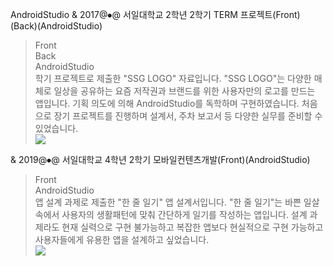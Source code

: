 AndroidStudio
& 2017@⦁@ 서일대학교 2학년 2학기 TERM 프로젝트(Front)(Back)(AndroidStudio)
> <div class="small-tag tp-tag">Front</div><div class="small-tag tp-tag">Back</div><div class="small-tag pl-tag">AndroidStudio</div>
> 학기 프로젝트로 제출한 "SSG LOGO" 자료입니다.
> "SSG LOGO"는 다양한 매체로 일상을 공유하는 요즘 저작권과 브랜드를 위한 사용자만의 로고를 만드는 앱입니다.
> 기획 의도에 의해 AndroidStudio를 독학하며 구현하였습니다.
> 처음으로 장기 프로젝트를 진행하며 설계서, 주차 보고서 등 다양한 실무를 준비할 수 있었습니다.
> <div class="modal-img-block"><div class="modal-img one-block"><img src="resources/img/hashtag/and_1.png"/></div></div>
& 2019@⦁@ 서일대학교 4학년 2학기 모바일컨텐츠개발(Front)(AndroidStudio)
> <div class="small-tag tp-tag">Front</div><div class="small-tag pl-tag">AndroidStudio</div>
> 앱 설계 과제로 제출한 "한 줄 일기" 앱 설계서입니다.
> "한 줄 일기"는 바쁜 일살 속에서 사용자의 생활패턴에 맞춰 간단하게 일기를 작성하는 앱입니다.
> 설계 과제라도 현재 실력으로 구현 불가능하고 복잡한 앱보다 현실적으로 구현 가능하고 사용자들에게 유용한 앱을 설계하고 싶었습니다.
> <div class="modal-img-block"><div class="modal-img one-block"><img src="resources/img/hashtag/and_2.png"/></div></div>